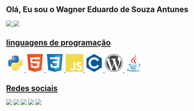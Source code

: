## Olá, Eu sou o Wagner Eduardo de Souza Antunes

<div>
	<a href="https://github.com/weantunes">
	<img height="180em" src="https://github-readme-stats.vercel.app/api?username=weantunes&count_private=true"/>
	<img height="180em" src="https://github-readme-stats.vercel.app/api/top-langs/?username=weantunes&layout=compact&langs_count=7"/>
</div>

## linguagens de programação

<div>
	<img width="50em" alt="python" src="https://raw.githubusercontent.com/devicons/devicon/master/icons/python/python-original.svg">
	<img width="50em" alt="Html" src="https://raw.githubusercontent.com/devicons/devicon/master/icons/html5/html5-original.svg">
	<img width="50em" alt="CSS" src="https://raw.githubusercontent.com/devicons/devicon/master/icons/css3/css3-original.svg">
	<img width="50em" alt="javascript" src="https://raw.githubusercontent.com/devicons/devicon/master/icons/javascript/javascript-plain.svg">
	<img width="50em" alt="c" src="https://raw.githubusercontent.com/devicons/devicon/master/icons/c/c-plain.svg">
	<img width="50em" alt="wordpress" src="https://raw.githubusercontent.com/devicons/devicon/master/icons/wordpress/wordpress-plain.svg">
	<img width="50em" alt="java" src="https://raw.githubusercontent.com/devicons/devicon/master/icons/java/java-original.svg">
</div>

## Redes sociais

<div>
	<a href="http://api.whatsapp.com/send?phone=5519983563070" target="_blank"><img src="https://img.shields.io/badge/WhatsApp-25D366?style=for-the-badge&logo=whatsapp&logoColor=white"></a>
	<a href="https://www.instagram.com/wagner_souzaa7/" target="_blank"><img src="https://img.shields.io/badge/-Instagram-%23E4405F?style=for-the-badge&logo=instagram&logoColor=white" target="_blank"></a>
	<a href="https://www.facebook.com/wagner.antunes.73/" target="_blank"><img src="https://img.shields.io/badge/Facebook-1877F2?style=for-the-badge&logo=facebook&logoColor=white"></a>
	<a href="https://www.linkedin.com/in/wagner-eduardo-souza-antunes-080b63176/" target="_blank"><img src="https://img.shields.io/badge/LinkedIn-0077B5?style=for-the-badge&logo=linkedin&logoColor=white"></a>
	<a href="mail:we.webdesign.services@gmail.com" target="_blank"><img src="https://img.shields.io/badge/Gmail-D14836?style=for-the-badge&logo=gmail&logoColor=white"></a>
</div>
